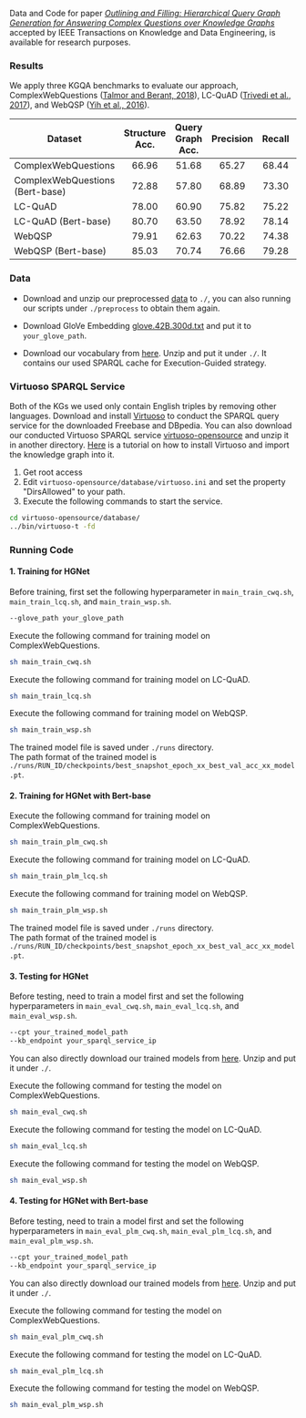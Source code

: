 Data and Code for paper [*Outlining and Filling: Hierarchical Query Graph Generation for Answering Complex Questions over Knowledge Graphs*](https://arxiv.org/abs/2111.00732) accepted by IEEE Transactions on Knowledge and Data Engineering, is available for research purposes.

### Results
We apply three KGQA benchmarks to evaluate our approach, ComplexWebQuestions ([Talmor and Berant, 2018](https://aclanthology.org/N18-1059.pdf)), LC-QuAD ([Trivedi et al., 2017](https://link.springer.com/chapter/10.1007/978-3-319-68204-4_22)), and WebQSP ([Yih et al., 2016](https://aclanthology.org/P16-2033/)).

| **Dataset**         | Structure Acc. | Query Graph Acc.|  Precision | Recall | F1-score | Hit@1 |
| ------------------- | :------------: | :-------------: | :--------: | :----: | :------: | :---: |
|ComplexWebQuestions  |  66.96         | 51.68           | 65.27      | 68.44  |  64.95   | 65.25 |
|ComplexWebQuestions (Bert-base)  |  72.88        | 57.80           | 68.89      | 73.30  |  68.88   | 68.80 |
|LC-QuAD              |  78.00         | 60.90           | 75.82      | 75.22  |  75.10   | 76.00 |
|LC-QuAD (Bert-base)          |  80.70         | 63.50           | 78.92      | 78.14  |  78.13   | 78.70 |
|WebQSP               |  79.91         | 62.63           | 70.22      | 74.38  |  70.61   | 70.37 |
|WebQSP (Bert-base)              |  85.03         | 70.74           | 76.66      | 79.28  |  76.62   | 76.92 |




### Data
* Download and unzip our preprocessed [data](https://1drv.ms/u/s!AjOOZxoN9FBQgQ5zAKdzO06ghJlP?e=vIsvzz) to `./`, you can also running our scripts under `./preprocess` to obtain them again.

* Download GloVe Embedding [glove.42B.300d.txt](http://nlp.stanford.edu/data/glove.42B.300d.zip) and put it to `your_glove_path`.

* Download our vocabulary from [here](https://1drv.ms/u/s!AjOOZxoN9FBQgQ-iIJMRDYgMeLpg?e=AOxfgs). Unzip and put it under `./`. It contains our used SPARQL cache for Execution-Guided strategy.

### Virtuoso SPARQL Service

Both of the KGs we used only contain English triples by removing other languages. 
Download and install [Virtuoso](https://virtuoso.openlinksw.com) to conduct the SPARQL query service for the downloaded Freebase and DBpedia.
You can also download our conducted Virtuoso SPARQL service [virtuoso-opensource](https://1drv.ms/u/s!AjOOZxoN9FBQgQ1VXpmcQ6XTb5aJ?e=6TLp78) and unzip it in another directory. [Here](https://joernhees.de/blog/2015/11/23/setting-up-a-linked-data-mirror-from-rdf-dumps-dbpedia-2015-04-freebase-wikidata-linkedgeodata-with-virtuoso-7-2-1-and-docker-optional/) is a tutorial on how to install Virtuoso and import the knowledge graph into it. 

1. Get root access
2. Edit `virtuoso-opensource/database/virtuoso.ini` and set the property "DirsAllowed" to your path.
3. Execute the following commands to start the service.
```bash
cd virtuoso-opensource/database/
../bin/virtuoso-t -fd
```

### Running Code

#### 1. Training for HGNet
Before training, first set the following hyperparameter in `main_train_cwq.sh`, `main_train_lcq.sh`, and `main_train_wsp.sh`.
```bash
--glove_path your_glove_path
```

Execute the following command for training model on ComplexWebQuestions.
```bash
sh main_train_cwq.sh
```
Execute the following command for training model on LC-QuAD.
```bash
sh main_train_lcq.sh
```
Execute the following command for training model on WebQSP.
```bash
sh main_train_wsp.sh
```
The trained model file is saved under `./runs` directory.  
The path format of the trained model is `./runs/RUN_ID/checkpoints/best_snapshot_epoch_xx_best_val_acc_xx_model.pt`.

#### 2. Training for HGNet with Bert-base

Execute the following command for training model on ComplexWebQuestions.
```bash
sh main_train_plm_cwq.sh
```
Execute the following command for training model on LC-QuAD.
```bash
sh main_train_plm_lcq.sh
```
Execute the following command for training model on WebQSP.
```bash
sh main_train_plm_wsp.sh
```
The trained model file is saved under `./runs` directory.  
The path format of the trained model is `./runs/RUN_ID/checkpoints/best_snapshot_epoch_xx_best_val_acc_xx_model.pt`.

#### 3. Testing for HGNet
Before testing, need to train a model first and set the following hyperparameters in `main_eval_cwq.sh`, `main_eval_lcq.sh`, and `main_eval_wsp.sh`.
```bash
--cpt your_trained_model_path
--kb_endpoint your_sparql_service_ip
```
You can also directly download our trained models from [here](https://1drv.ms/u/s!AjOOZxoN9FBQgQyGJE12dAGbjuYl?e=RTMUrs). Unzip and put it under `./`.

Execute the following command for testing the model on ComplexWebQuestions.
```bash
sh main_eval_cwq.sh
```
Execute the following command for testing the model on 
LC-QuAD.
```bash
sh main_eval_lcq.sh
```
Execute the following command for testing the model on WebQSP.
```bash
sh main_eval_wsp.sh
```

#### 4. Testing for HGNet with Bert-base
Before testing, need to train a model first and set the following hyperparameters in `main_eval_plm_cwq.sh`, `main_eval_plm_lcq.sh`, and `main_eval_plm_wsp.sh`.
```bash
--cpt your_trained_model_path
--kb_endpoint your_sparql_service_ip
```
You can also directly download our trained models from [here](https://1drv.ms/u/s!AjOOZxoN9FBQgQyGJE12dAGbjuYl?e=RTMUrs). Unzip and put it under `./`.

Execute the following command for testing the model on ComplexWebQuestions.
```bash
sh main_eval_plm_cwq.sh
```
Execute the following command for testing the model on 
LC-QuAD.
```bash
sh main_eval_plm_lcq.sh
```
Execute the following command for testing the model on WebQSP.
```bash
sh main_eval_plm_wsp.sh
```
